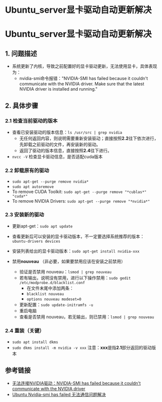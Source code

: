 # Ubuntu_server显卡驱动自动更新解决


# Ubuntu_server显卡驱动自动更新解决

## 1. 问题描述

- 系统更新了内核，导致之前配置好的显卡驱动更新，无法使用显卡，具体表现为：
  - nvidia-smi命令报错："NVIDIA-SMI has failed because it couldn't communicate with the NVIDIA driver. 
    Make sure that the latest NVIDIA driver is installed and running."


## 2. 具体步骤

### 2.1 检查当前驱动的版本

- 查看已安装驱动的版本信息：`ls /usr/src | grep nvidia`
  - 无任何返回内容，则说明需要重新安装驱动；直接按照**2.2**往下依次进行，先卸载之前驱动的文件，再安装新的驱动。
  - 返回了驱动的版本信息，直接按照**2.4**往下进行。
- `nvcc -V` 检查显卡驱动信息，是否适配cuda版本

### 2.2 卸载原有的驱动

- `sudo apt-get --purge remove nvidia*`
- `sudo apt autoremove`
- To remove CUDA Toolkit: `sudo apt-get --purge remove "*cublas*" "cuda*"`
- To remove NVIDIA Drivers: `sudo apt-get --purge remove "*nvidia*"`

### 2.3 安装新的驱动

- 更新apt-get：`sudo apt update`
- 查看更新后可以安装的显卡驱动版本，不一定要选择系统推荐的版本：`ubuntu-drivers devices`
- 安装列表给出的显卡驱动版本：`sudo apt-get install nvidia-xxx`

- 禁用**nouveau** （非必要，如果要禁用应该在安装之前禁用）
  - 验证是否禁用 nouveau：`lsmod | grep nouveau`
  - 若有输出，说明没有禁用，进行以下操作禁用：`sudo gedit /etc/modprobe.d/blacklist.conf`
    - 在文件末尾中添加两条：
    - `blacklist nouveau`
    - `options nouveau modeset=0`
  - 更新配置：`sudo update-initramfs -u`
  - 重启电脑
  - 查看是否禁用 nouveau，若无输出，则已禁用：`lsmod | grep nouveau`

### 2.4 重装（关键）

- `sudo apt install dkms`
- `sudo dkms install -m nvidia -v xxx` 注意：**xxx**是指**2.1**部分返回的驱动版本

## 参考链接

- [无法连接NVIDIA驱动：NVIDIA-SMI has failed because it couldn't communicate with the NVIDIA driver](https://blog.csdn.net/hwh295/article/details/113409389)
- [Ubuntu Nvidia-smi has failed 无法通信问题解决](https://zhuanlan.zhihu.com/p/337013545)


